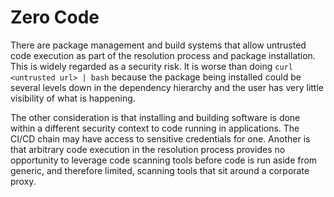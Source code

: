 # Zero Code

There are package management and build systems that allow untrusted code execution as part of the resolution process and package installation. This is widely regarded as a security risk. It is worse than doing `curl <untrusted url> | bash` because the package being installed could be several levels down in the dependency hierarchy and the user has very little visibility of what is happening.

The other consideration is that installing and building software is done within a different security context to code running in applications. The CI/CD chain may have access to sensitive credentials for one. Another is that arbitrary code execution in the resolution process provides no opportunity to leverage code scanning tools before code is run aside from generic, and therefore limited, scanning tools that sit around a corporate proxy.
